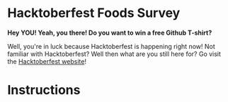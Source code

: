 # Hacktoberfest Foods Survey

**Hey YOU!  Yeah, you there!  Do you want to win a free Github T-shirt?**

Well, you're in luck because Hacktoberfest is happening right now!  Not familiar with Hacktoberfest?  Well then what are you still here for?  Go visit the [Hacktoberfest website](https://hacktoberfest.digitalocean.com/)!

# Instructions


